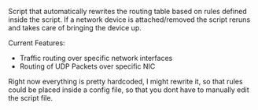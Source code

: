 Script that automatically rewrites the routing table based on rules defined inside the script.
If a network device is attached/removed the script reruns and takes care of bringing the device up.

Current Features:
 - Traffic routing over specific network interfaces
 - Routing of UDP Packets over specific NIC

Right now everything is pretty hardcoded, I might rewrite it, so that rules could be placed
inside a config file, so that you dont have to manually edit the script file.
